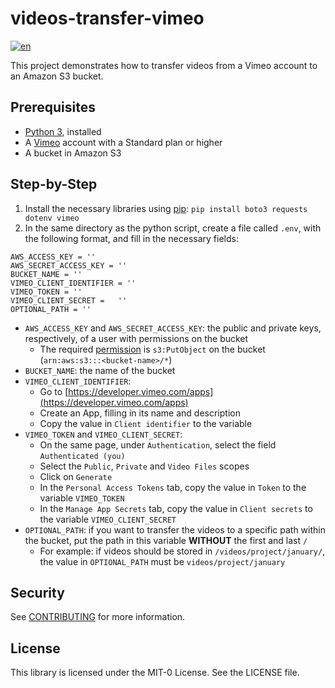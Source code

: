 # videos-transfer-vimeo
[![en](https://img.shields.io/badge/lang-pt--br-green.svg)](https://github.com/aws-samples/videos-transfer-vimeo/edit/main/README.pt-br.md)

This project demonstrates how to transfer videos from a Vimeo account to an Amazon S3 bucket.

## Prerequisites

- [Python 3](https://www.python.org/downloads/), installed
- A [Vimeo](https://vimeo.com/) account with a Standard plan or higher
- A bucket in Amazon S3
## Step-by-Step

1. Install the necessary libraries using [pip](https://pypi.org/project/pip/): ```pip install boto3 requests dotenv vimeo``` 
2. In the same directory as the python script, create a file called ```.env```, with the following format, and fill in the necessary fields:
 ``` 
 AWS_ACCESS_KEY = ''
 AWS_SECRET_ACCESS_KEY = ''
 BUCKET_NAME = ''
 VIMEO_CLIENT_IDENTIFIER = ''
 VIMEO_TOKEN = ''
 VIMEO_CLIENT_SECRET =   ''
 OPTIONAL_PATH = ''
```
- ```AWS_ACCESS_KEY``` and ```AWS_SECRET_ACCESS_KEY```: the public and private keys, respectively, of a user with permissions on the bucket
  - The required [permission](https://docs.aws.amazon.com/IAM/latest/UserGuide/access_policies.html#policies_id-based) is ```s3:PutObject``` on the bucket (```arn:aws:s3:::<bucket-name>/*```)
- ```BUCKET_NAME```: the name of the bucket
- ```VIMEO_CLIENT_IDENTIFIER```:
   - Go to [https://developer.vimeo.com/apps](https://developer.vimeo.com/apps)
   - Create an App, filling in its name and description
   - Copy the value in ```Client identifier``` to the variable
- ```VIMEO_TOKEN``` and ```VIMEO_CLIENT_SECRET```:
   - On the same page, under ```Authentication```, select the field ```Authenticated (you) ```
   - Select the ```Public```, ```Private``` and ```Video Files``` scopes
   - Click on ```Generate```
   - In the ```Personal Access Tokens``` tab, copy the value in ```Token``` to the variable ```VIMEO_TOKEN```
   - In the ```Manage App Secrets``` tab, copy the value in ```Client secrets``` to the variable ```VIMEO_CLIENT_SECRET```
- ```OPTIONAL_PATH```: if you want to transfer the videos to a specific path within the bucket, put the path in this variable **WITHOUT** the first and last ```/``` 
   - For example: if videos should be stored in ```/videos/project/january/```, the value in ```OPTIONAL_PATH``` must be ```videos/project/january```
 
## Security

See [CONTRIBUTING](CONTRIBUTING.md#security-issue-notifications) for more information.

## License

This library is licensed under the MIT-0 License. See the LICENSE file.
